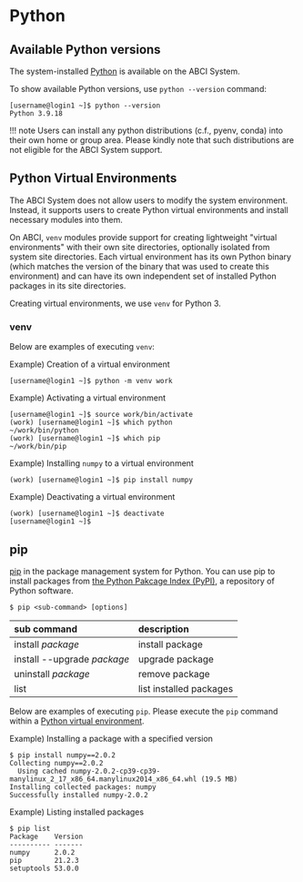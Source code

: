 # Python

## Available Python versions

The system-installed [Python](https://www.python.org/) is available on the ABCI System.

To show available Python versions, use `python --version` command:

```
[username@login1 ~]$ python --version
Python 3.9.18
```

!!! note
    Users can install any python distributions (c.f., pyenv, conda) into their own home or group area. Please kindly note that such distributions are not eligible for the ABCI System support.

## Python Virtual Environments

The ABCI System does not allow users to modify the system environment. Instead, it supports users to create Python virtual environments and install necessary modules into them.

On ABCI, `venv` modules provide support for creating lightweight "virtual environments" with their own site directories, optionally isolated from system site directories.
Each virtual environment has its own Python binary (which matches the version of the binary that was used to create this environment) and can have its own independent set of installed Python packages in its site directories.

Creating virtual environments, we use `venv` for Python 3.

### venv

Below are examples of executing `venv`:

Example) Creation of a virtual environment

```
[username@login1 ~]$ python -m venv work
```

Example) Activating a virtual environment

```
[username@login1 ~]$ source work/bin/activate
(work) [username@login1 ~]$ which python
~/work/bin/python
(work) [username@login1 ~]$ which pip
~/work/bin/pip
```

Example) Installing `numpy` to a virtual environment

```
(work) [username@login1 ~]$ pip install numpy
```

Example) Deactivating a virtual environment

```
(work) [username@login1 ~]$ deactivate
[username@login1 ~]$
```

## pip

[pip](https://pip.pypa.io/en/stable/) in the package management system for Python. You can use pip to install packages from [the Python Pakcage Index (PyPI)](https://pypi.org/), a repository of Python software.

```
$ pip <sub-command> [options]
```

| sub command | description |
|:--|:--|
| install *package* | install package |
| install --upgrade *package* | upgrade package |
| uninstall *package* | remove package |
| list | list installed packages |

Below are examples of executing `pip`. Please execute the `pip` command within a [Python virtual environment](#python-virtual-environments).

Example) Installing a package with a specified version

```
$ pip install numpy==2.0.2
Collecting numpy==2.0.2
  Using cached numpy-2.0.2-cp39-cp39-manylinux_2_17_x86_64.manylinux2014_x86_64.whl (19.5 MB)
Installing collected packages: numpy
Successfully installed numpy-2.0.2
```

Example) Listing installed packages

```
$ pip list
Package    Version
---------- -------
numpy      2.0.2
pip        21.2.3
setuptools 53.0.0
```
